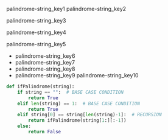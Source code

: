palindrome-string_key1
palindrome-string_key2


palindrome-string_key3


palindrome-string_key4


palindrome-string_key5
- palindrome-string_key6
- palindrome-string_key7
- palindrome-string_key8
- palindrome-string_key9
palindrome-string_key10
```python
def ifPalindrome(string):
    if string == "":  # BASE CASE CONDITION
        return True
    elif len(string) == 1:  # BASE CASE CONDITION
        return True
    elif string[0] == string[len(string)-1]:  # RECURSION
        return ifPalindrome(string[1:][:-1])
    else:
        return False
```